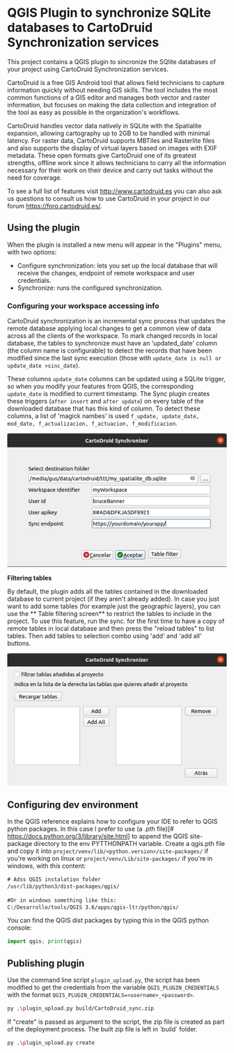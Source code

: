QGIS Plugin to synchronize SQLite databases to CartoDruid Synchronization services
============================

This project contains a QGIS plugin to sincronize the SQlite databases of your project using CartoDruid Synchronization
services.

CartoDruid is a free GIS Android tool that allows field technicians to capture information quickly without needing GIS
skills. The tool includes the most common functions of a GIS editor and manages both vector and raster information, but
focuses on making the data collection and integration of the tool as easy as possible in the organization's workflows.

CartoDruid handles vector data natively in SQLite with the Spatialite expansion, allowing cartography up to 2GB to be
handled with minimal latency. For raster data, CartoDruid supports MBTiles and Rasterlite files and also supports the
display of virtual layers based on images with EXIF metadata. These open formats give CartoDruid one of its greatest
strengths, offline work since it allows technicians to carry all the information necessary for their work on their
device and carry out tasks without the need for coverage.

To see a full list of features visit http://www.cartodruid.es you can also ask us questions to consult us how to use
CartoDruid in your project in our forum https://foro.cartodruid.es/.

## Using the plugin

When the plugin is installed a new menu will appear in the "Plugins" menu, with two options:

- Configure synchronization: lets you set up the local database that will receive the changes, endpoint of remote
  workspace and user credentials.
- Synchronize: runs the configured synchronization.

### Configuring your workspace accessing info

CartoDruid synchronization is an incremental sync process that updates the remote database applying local changes to get
a common view of data across all the clients of the workspace. To mark changed records in local database, the tables to
synchronize must have an 'updated_date' column (the column name is configurable) to detect the records that have been
modified since the last sync execution (those with `update_date is null or update_date >sinc_date`).

These columns `update_date` columns can be updated using a SQLite trigger, so when you modify your features from QGIS,
the corresponding `update_date` is modified to current timestamp. The Sync plugin creates these triggers (`after insert`
and `after update`) on every table of the downloaded database that has this kind of column. To detect these columns, a
list of 'magick nambes' is used `f_update, update_date, mod_date, f_actualizacion, f_actuacion, f_modificacion`.

![](assets/dialog_wks_config.png)

**Filtering tables**

By default, the plugin adds all the tables contained in the downloaded database to current project (if they aren't
already added). In case you just want to add some tables (for example just the geographic layers), you can use the **
Table filtering screen** to restrict the tables to include in the project. To use this feature, run the sync. for the
first time to have a copy of remote tables in local database and then press the "reload tables" to list tables. 
Then add tables to selection combo using 'add' and 'add all' buttons.

![](assets/dialog_table_filter.png)

## Configuring dev environment

In the QGIS reference explains how to configure your IDE to refer to QGIS python packages. In this case I prefer to
use (a .pth file)[# https://docs.python.org/3/library/site.html] to append the QGIS site-package directory to the env
PYTTHONPATH variable. Create a qgis.pth file and copy it into `project/venv/lib/<python.version>/site-packages/` if
you're working on linux or  `project/venv/Lib/site-packages/` if you're in windows, with this content:

``` shell
# Adss QGIS instalation folder
/usr/lib/python3/dist-packages/qgis/

#Or in windows something like this:
C:/Desarrollo/tools/QGIS 3.6/apps/qgis-ltr/python/qgis/
```

You can find the QGIS dist packages by typing this in the QGIS python console:

``` python
import qgis; print(qgis)
```

## Publishing plugin

Use the command line script `plugin_upload.py`, the script has been modified to get the credentials from the
variable `QGIS_PLUGIN_CREDENTIALS` with the format `QGIS_PLUGIN_CREDENTIALS=<username>_<password>`.

```bash
py .\plugin_upload.py build/CartoDruid_sync.zip

```

If "create" is passed as argument to the script, the zip file is created as part of the deployment process. The built
zip file is left in ´build´ folder.

```bash
py .\plugin_upload.py create

```
